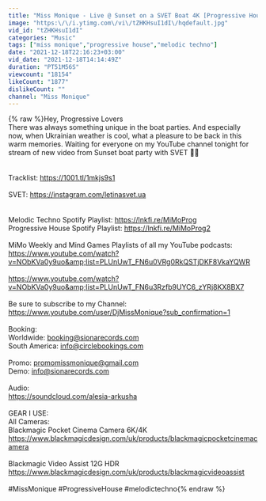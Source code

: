 ```yaml
---
title: "Miss Monique - Live @ Sunset on a SVET Boat 4K [Progressive House\/ Melodic Techno DJ Mix]"
image: "https:\/\/i.ytimg.com\/vi\/tZHKHsuI1dI\/hqdefault.jpg"
vid_id: "tZHKHsuI1dI"
categories: "Music"
tags: ["miss monique","progressive house","melodic techno"]
date: "2021-12-18T22:16:23+03:00"
vid_date: "2021-12-18T14:14:49Z"
duration: "PT51M56S"
viewcount: "18154"
likeCount: "1877"
dislikeCount: ""
channel: "Miss Monique"
---
```

{% raw %}Hey, Progressive Lovers<br />There was always something unique in the boat parties. And especially now, when Ukrainian weather is cool, what a pleasure to be back in this warm memories. Waiting for everyone on my YouTube channel tonight for stream of new video from Sunset boat party with SVET 💚🙌<br /><br /><br />Tracklist: <a rel="nofollow" target="blank" href="https://1001.tl/1mkjs9s1">https://1001.tl/1mkjs9s1</a><br /><br />SVET: <a rel="nofollow" target="blank" href="https://instagram.com/letinasvet.ua">https://instagram.com/letinasvet.ua</a><br /><br /><br />Melodic Techno Spotify Playlist: <a rel="nofollow" target="blank" href="https://lnkfi.re/MiMoProg">https://lnkfi.re/MiMoProg</a><br />Progressive House Spotify Playlist: <a rel="nofollow" target="blank" href="https://lnkfi.re/MiMoProg2">https://lnkfi.re/MiMoProg2</a><br /><br />MiMo Weekly and Mind Games Playlists of all my YouTube podcasts: <br /><a rel="nofollow" target="blank" href="https://www.youtube.com/watch?v=NObKVa0y9uo&amp;list=PLUnUwT_FN6u0VRg0RkQSTjDKF8VkaYQWR">https://www.youtube.com/watch?v=NObKVa0y9uo&amp;list=PLUnUwT_FN6u0VRg0RkQSTjDKF8VkaYQWR</a> <br /><br /><a rel="nofollow" target="blank" href="https://www.youtube.com/watch?v=NObKVa0y9uo&amp;list=PLUnUwT_FN6u3Rzfb9UYC6_zYRj8KX8BX7">https://www.youtube.com/watch?v=NObKVa0y9uo&amp;list=PLUnUwT_FN6u3Rzfb9UYC6_zYRj8KX8BX7</a><br /><br />Be sure to subscribe to my Channel: <br /><a rel="nofollow" target="blank" href="https://www.youtube.com/user/DjMissMonique?sub_confirmation=1">https://www.youtube.com/user/DjMissMonique?sub_confirmation=1</a><br /><br />Booking: <br />Worldwide: booking@sionarecords.com<br />South America: info@circlebookings.com<br /><br />Promo: promomissmonique@gmail.com<br />Demo: info@sionarecords.com<br /><br />Audio:<br /><a rel="nofollow" target="blank" href="https://soundcloud.com/alesia-arkusha">https://soundcloud.com/alesia-arkusha</a><br /><br />GEAR I USE:<br />All Cameras: <br />Blackmagic Pocket Cinema Camera 6K/4K<br /><a rel="nofollow" target="blank" href="https://www.blackmagicdesign.com/uk/products/blackmagicpocketcinemacamera">https://www.blackmagicdesign.com/uk/products/blackmagicpocketcinemacamera</a><br /><br />Blackmagic Video Assist 12G HDR<br /><a rel="nofollow" target="blank" href="https://www.blackmagicdesign.com/uk/products/blackmagicvideoassist">https://www.blackmagicdesign.com/uk/products/blackmagicvideoassist</a><br /><br />#MissMonique #ProgressiveHouse #melodictechno{% endraw %}

